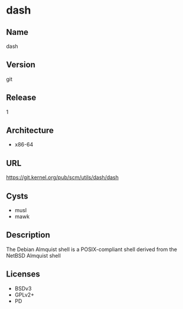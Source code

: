 # dash

## Name
dash

## Version
git

## Release
1

## Architecture
* x86-64

## URL
https://git.kernel.org/pub/scm/utils/dash/dash

## Cysts
* musl
* mawk

## Description
The Debian Almquist shell is a POSIX-compliant shell derived from the NetBSD
Almquist shell

## Licenses
* BSDv3
* GPLv2+
* PD
